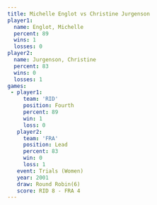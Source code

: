 ```yaml
---
title: Michelle Englot vs Christine Jurgenson
player1:                    
  name: Englot, Michelle    
  percent: 89               
  wins: 1                   
  losses: 0                 
player2:                    
  name: Jurgenson, Christine
  percent: 83               
  wins: 0                   
  losses: 1                 
games:
 - player1:          
     team: 'RID'     
     position: Fourth
     percent: 89     
     win: 1          
     loss: 0         
   player2:        
     team: 'FRA'   
     position: Lead
     percent: 83   
     win: 0        
     loss: 1       
   event: Trials (Women)
   year: 2001           
   draw: Round Robin(6) 
   score: RID 8 - FRA 4 
---
```

